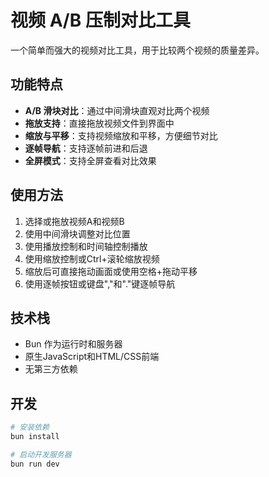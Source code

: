 # 视频 A/B 压制对比工具

一个简单而强大的视频对比工具，用于比较两个视频的质量差异。

## 功能特点

- **A/B 滑块对比**：通过中间滑块直观对比两个视频
- **拖放支持**：直接拖放视频文件到界面中
- **缩放与平移**：支持视频缩放和平移，方便细节对比
- **逐帧导航**：支持逐帧前进和后退
- **全屏模式**：支持全屏查看对比效果

## 使用方法

1. 选择或拖放视频A和视频B
2. 使用中间滑块调整对比位置
3. 使用播放控制和时间轴控制播放
4. 使用缩放控制或Ctrl+滚轮缩放视频
5. 缩放后可直接拖动画面或使用空格+拖动平移
6. 使用逐帧按钮或键盘","和"."键逐帧导航

## 技术栈

- Bun 作为运行时和服务器
- 原生JavaScript和HTML/CSS前端
- 无第三方依赖

## 开发

```bash
# 安装依赖
bun install

# 启动开发服务器
bun run dev
```
